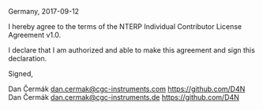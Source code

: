 Germany, 2017-09-12

I hereby agree to the terms of the NTERP Individual Contributor License
Agreement v1.0.

I declare that I am authorized and able to make this agreement and sign this
declaration.

Signed,

Dan Čermák dan.cermak@cgc-instruments.com https://github.com/D4N
Dan Čermák dan.cermak@cgc-instruments.de https://github.com/D4N
